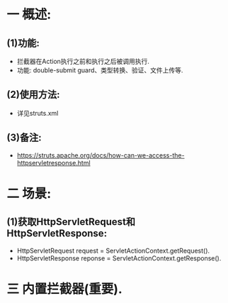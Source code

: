 # 一 概述:
## (1)功能:
- 拦截器在Action执行之前和执行之后被调用执行.
- 功能: double-submit guard、类型转换、验证、文件上传等.

## (2)使用方法:
- 详见struts.xml

## (3)备注:
- https://struts.apache.org/docs/how-can-we-access-the-httpservletresponse.html

# 二 场景:
## (1)获取HttpServletRequest和HttpServletResponse:
- HttpServletRequest request = ServletActionContext.getRequest().
- HttpServletResponse reponse = ServletActionContext.getResponse().

# 三 内置拦截器(重要).
